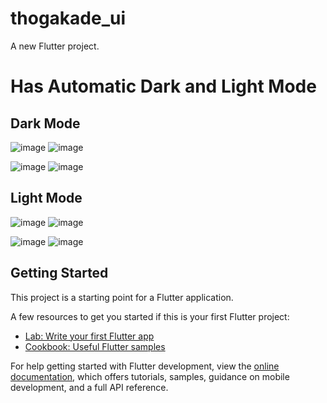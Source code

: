 # thogakade_ui

A new Flutter project.

# Has Automatic Dark and Light Mode

## Dark Mode 
![image](https://github.com/user-attachments/assets/5ccd2ec4-c2fd-460a-9e1f-5d76cc44b164)                  ![image](https://github.com/user-attachments/assets/928ac1c0-4125-4716-a0aa-214f0b375daf)

![image](https://github.com/user-attachments/assets/138683ad-496c-4457-bbe0-3677c879224f)                  ![image](https://github.com/user-attachments/assets/5ab1036f-d1e2-4b4c-94f5-c4ec8dec2c96)

## Light Mode 
![image](https://github.com/user-attachments/assets/051fbefe-cc3a-41b0-8e27-f25ceaa62b94)                  ![image](https://github.com/user-attachments/assets/24267f42-67a6-4fde-939c-8a030731e789)

![image](https://github.com/user-attachments/assets/a619eef7-3924-41b3-aca9-274afac51423)                  ![image](https://github.com/user-attachments/assets/0729af92-4438-4340-afec-fedaf3169706)

## Getting Started

This project is a starting point for a Flutter application.

A few resources to get you started if this is your first Flutter project:

- [Lab: Write your first Flutter app](https://docs.flutter.dev/get-started/codelab)
- [Cookbook: Useful Flutter samples](https://docs.flutter.dev/cookbook)

For help getting started with Flutter development, view the
[online documentation](https://docs.flutter.dev/), which offers tutorials,
samples, guidance on mobile development, and a full API reference.

